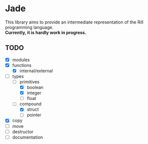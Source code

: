 # Jade

This library aims to provide an intermediate representation of the Rill programming language.  
**Currently, it is hardly work in progress.**

## TODO

- [x] modules
- [x] functions
  - [x] internal/external
- [ ] types
  - [ ] primitives
    - [x] boolean
    - [x] integer
    - [ ] float
  - [ ] compound
    - [x] struct
    - [ ] pointer
- [x] copy
- [ ] move
- [ ] destructor
- [ ] documentation
